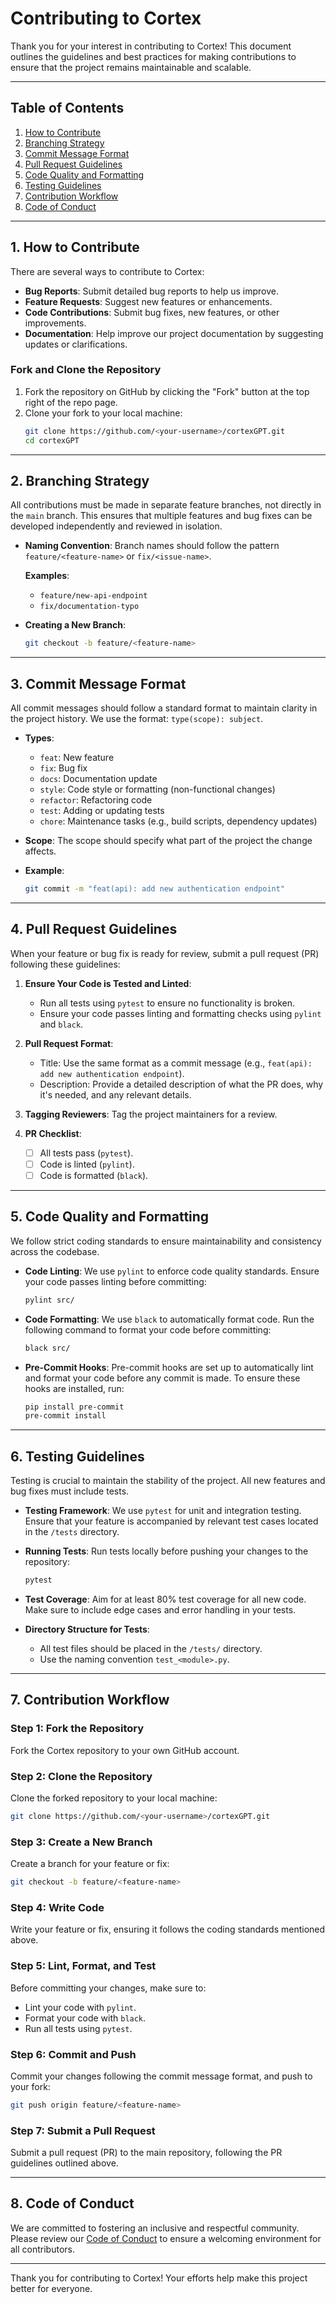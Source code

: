 # **Contributing to Cortex**

Thank you for your interest in contributing to Cortex! This document outlines the guidelines and best practices for making contributions to ensure that the project remains maintainable and scalable.

---

## **Table of Contents**
1. [How to Contribute](#how-to-contribute)
2. [Branching Strategy](#branching-strategy)
3. [Commit Message Format](#commit-message-format)
4. [Pull Request Guidelines](#pull-request-guidelines)
5. [Code Quality and Formatting](#code-quality-and-formatting)
6. [Testing Guidelines](#testing-guidelines)
7. [Contribution Workflow](#contribution-workflow)
8. [Code of Conduct](#code-of-conduct)

---

## **1. How to Contribute**

There are several ways to contribute to Cortex:

- **Bug Reports**: Submit detailed bug reports to help us improve.
- **Feature Requests**: Suggest new features or enhancements.
- **Code Contributions**: Submit bug fixes, new features, or other improvements.
- **Documentation**: Help improve our project documentation by suggesting updates or clarifications.

### **Fork and Clone the Repository**

1. Fork the repository on GitHub by clicking the "Fork" button at the top right of the repo page.
2. Clone your fork to your local machine:
   ```bash
   git clone https://github.com/<your-username>/cortexGPT.git
   cd cortexGPT
   ```

---

## **2. Branching Strategy**

All contributions must be made in separate feature branches, not directly in the `main` branch. This ensures that multiple features and bug fixes can be developed independently and reviewed in isolation.

- **Naming Convention**: Branch names should follow the pattern `feature/<feature-name>` or `fix/<issue-name>`.
  
  **Examples**:
  - `feature/new-api-endpoint`
  - `fix/documentation-typo`

- **Creating a New Branch**:
  ```bash
  git checkout -b feature/<feature-name>
  ```

---

## **3. Commit Message Format**

All commit messages should follow a standard format to maintain clarity in the project history. We use the format: `type(scope): subject`.

- **Types**:
  - `feat`: New feature
  - `fix`: Bug fix
  - `docs`: Documentation update
  - `style`: Code style or formatting (non-functional changes)
  - `refactor`: Refactoring code
  - `test`: Adding or updating tests
  - `chore`: Maintenance tasks (e.g., build scripts, dependency updates)

- **Scope**: The scope should specify what part of the project the change affects.

- **Example**:
  ```bash
  git commit -m "feat(api): add new authentication endpoint"
  ```

---

## **4. Pull Request Guidelines**

When your feature or bug fix is ready for review, submit a pull request (PR) following these guidelines:

1. **Ensure Your Code is Tested and Linted**:
   - Run all tests using `pytest` to ensure no functionality is broken.
   - Ensure your code passes linting and formatting checks using `pylint` and `black`.
  
2. **Pull Request Format**:
   - Title: Use the same format as a commit message (e.g., `feat(api): add new authentication endpoint`).
   - Description: Provide a detailed description of what the PR does, why it's needed, and any relevant details.

3. **Tagging Reviewers**: Tag the project maintainers for a review.

4. **PR Checklist**:
   - [ ] All tests pass (`pytest`).
   - [ ] Code is linted (`pylint`).
   - [ ] Code is formatted (`black`).

---

## **5. Code Quality and Formatting**

We follow strict coding standards to ensure maintainability and consistency across the codebase.

- **Code Linting**:
  We use `pylint` to enforce code quality standards. Ensure your code passes linting before committing:
  ```bash
  pylint src/
  ```

- **Code Formatting**:
  We use `black` to automatically format code. Run the following command to format your code before committing:
  ```bash
  black src/
  ```

- **Pre-Commit Hooks**:
  Pre-commit hooks are set up to automatically lint and format your code before any commit is made. To ensure these hooks are installed, run:
  ```bash
  pip install pre-commit
  pre-commit install
  ```

---

## **6. Testing Guidelines**

Testing is crucial to maintain the stability of the project. All new features and bug fixes must include tests.

- **Testing Framework**: We use `pytest` for unit and integration testing. Ensure that your feature is accompanied by relevant test cases located in the `/tests` directory.
  
- **Running Tests**:
  Run tests locally before pushing your changes to the repository:
  ```bash
  pytest
  ```

- **Test Coverage**: Aim for at least 80% test coverage for all new code. Make sure to include edge cases and error handling in your tests.

- **Directory Structure for Tests**:
  - All test files should be placed in the `/tests/` directory.
  - Use the naming convention `test_<module>.py`.

---

## **7. Contribution Workflow**

### **Step 1: Fork the Repository**
Fork the Cortex repository to your own GitHub account.

### **Step 2: Clone the Repository**
Clone the forked repository to your local machine:
```bash
git clone https://github.com/<your-username>/cortexGPT.git
```

### **Step 3: Create a New Branch**
Create a branch for your feature or fix:
```bash
git checkout -b feature/<feature-name>
```

### **Step 4: Write Code**
Write your feature or fix, ensuring it follows the coding standards mentioned above.

### **Step 5: Lint, Format, and Test**
Before committing your changes, make sure to:
- Lint your code with `pylint`.
- Format your code with `black`.
- Run all tests using `pytest`.

### **Step 6: Commit and Push**
Commit your changes following the commit message format, and push to your fork:
```bash
git push origin feature/<feature-name>
```

### **Step 7: Submit a Pull Request**
Submit a pull request (PR) to the main repository, following the PR guidelines outlined above.

---

## **8. Code of Conduct**

We are committed to fostering an inclusive and respectful community. Please review our [Code of Conduct](CODE_OF_CONDUCT.md) to ensure a welcoming environment for all contributors.

---

Thank you for contributing to Cortex! Your efforts help make this project better for everyone.
